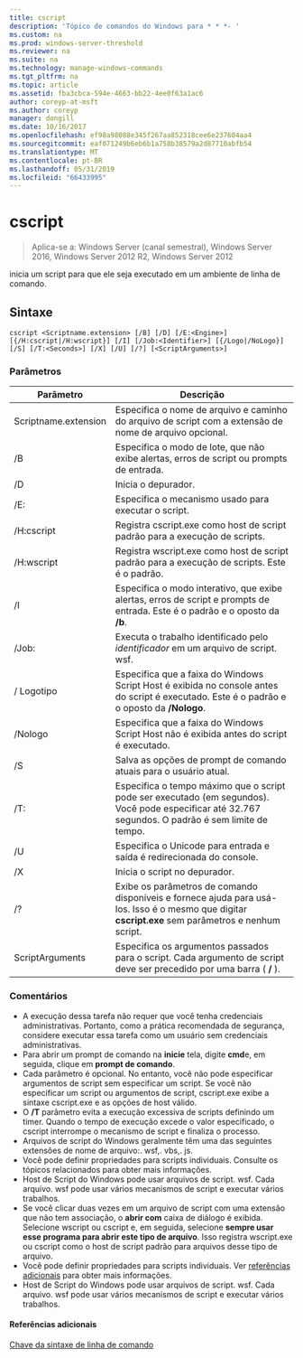 ```yaml
---
title: cscript
description: 'Tópico de comandos do Windows para * * *- '
ms.custom: na
ms.prod: windows-server-threshold
ms.reviewer: na
ms.suite: na
ms.technology: manage-windows-commands
ms.tgt_pltfrm: na
ms.topic: article
ms.assetid: fba3cbca-594e-4663-bb22-4ee0f63a1ac6
author: coreyp-at-msft
ms.author: coreyp
manager: dongill
ms.date: 10/16/2017
ms.openlocfilehash: ef98a98088e345f267aa852318cee6e237604aa4
ms.sourcegitcommit: eaf071249b6eb6b1a758b38579a2d87710abfb54
ms.translationtype: MT
ms.contentlocale: pt-BR
ms.lasthandoff: 05/31/2019
ms.locfileid: "66433995"
---
```

# <a name="cscript"></a>cscript

>Aplica-se a: Windows Server (canal semestral), Windows Server 2016, Windows Server 2012 R2, Windows Server 2012

inicia um script para que ele seja executado em um ambiente de linha de comando.
## <a name="syntax"></a>Sintaxe
```
cscript <Scriptname.extension> [/B] [/D] [/E:<Engine>] [{/H:cscript|/H:wscript}] [/I] [/Job:<Identifier>] [{/Logo|/NoLogo}] [/S] [/T:<Seconds>] [/X] [/U] [/?] [<ScriptArguments>]
```
### <a name="parameters"></a>Parâmetros

|      Parâmetro       |                                                                      Descrição                                                                       |
|----------------------|--------------------------------------------------------------------------------------------------------------------------------------------------------|
| Scriptname.extension |                                 Especifica o nome de arquivo e caminho do arquivo de script com a extensão de nome de arquivo opcional.                                 |
|          /B          |                                Especifica o modo de lote, que não exibe alertas, erros de script ou prompts de entrada.                                |
|          /D          |                                                                  Inicia o depurador.                                                                  |
|     /E:<Engine>      |                                                  Especifica o mecanismo usado para executar o script.                                                  |
|      /H:cscript      |                                         Registra cscript.exe como host de script padrão para a execução de scripts.                                          |
|      /H:wscript      |                               Registra wscript.exe como host de script padrão para a execução de scripts. Este é o padrão.                               |
|          /I          |        Especifica o modo interativo, que exibe alertas, erros de script e prompts de entrada. Este é o padrão e o oposto da **/b**.         |
|  /Job:<Identifier>   |                                             Executa o trabalho identificado pelo *identificador* em um arquivo de script. wsf.                                             |
|        / Logotipo         | Especifica que a faixa do Windows Script Host é exibida no console antes do script é executado. Este é o padrão e o oposto da **/Nologo**. |
|       /Nologo        |                                 Especifica que a faixa do Windows Script Host não é exibida antes do script é executado.                                 |
|          /S          |                                             Salva as opções de prompt de comando atuais para o usuário atual.                                             |
|     /T:<Seconds>     |            Especifica o tempo máximo que o script pode ser executado (em segundos). Você pode especificar até 32.767 segundos. O padrão é sem limite de tempo.             |
|          /U          |                                      Especifica o Unicode para entrada e saída é redirecionada do console.                                       |
|          /X          |                                                           Inicia o script no depurador.                                                           |
|          /?          |  Exibe os parâmetros de comando disponíveis e fornece ajuda para usá-los. Isso é o mesmo que digitar **cscript.exe** sem parâmetros e nenhum script.  |
|   ScriptArguments    |                        Especifica os argumentos passados para o script. Cada argumento de script deve ser precedido por uma barra ( **/** ).                         |

### <a name="remarks"></a>Comentários
-   A execução dessa tarefa não requer que você tenha credenciais administrativas. Portanto, como a prática recomendada de segurança, considere executar essa tarefa como um usuário sem credenciais administrativas.
-   Para abrir um prompt de comando na **inicie** tela, digite **cmd**e, em seguida, clique em **prompt de comando**.
-   Cada parâmetro é opcional. No entanto, você não pode especificar argumentos de script sem especificar um script. Se você não especificar um script ou argumentos de script, cscript.exe exibe a sintaxe cscript.exe e as opções de host válido.
-   O **/T** parâmetro evita a execução excessiva de scripts definindo um timer. Quando o tempo de execução excede o valor especificado, o cscript interrompe o mecanismo de script e finaliza o processo.
-   Arquivos de script do Windows geralmente têm uma das seguintes extensões de nome de arquivo:. wsf,. vbs,. js.
-   Você pode definir propriedades para scripts individuais. Consulte os tópicos relacionados para obter mais informações.
-   Host de Script do Windows pode usar arquivos de script. wsf. Cada arquivo. wsf pode usar vários mecanismos de script e executar vários trabalhos.
-   Se você clicar duas vezes em um arquivo de script com uma extensão que não tem associação, o **abrir com** caixa de diálogo é exibida. Selecione wscript ou cscript e, em seguida, selecione **sempre usar esse programa para abrir este tipo de arquivo**. Isso registra wscript.exe ou cscript como o host de script padrão para arquivos desse tipo de arquivo.
-   Você pode definir propriedades para scripts individuais. Ver [referências adicionais](#BKMK_references) para obter mais informações.
-   Host de Script do Windows pode usar arquivos de script. wsf. Cada arquivo. wsf pode usar vários mecanismos de script e executar vários trabalhos.

#### <a name="BKMK_references"></a>Referências adicionais

[Chave da sintaxe de linha de comando](command-line-syntax-key.md)
